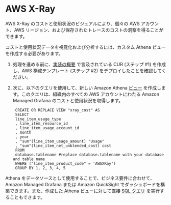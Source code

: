 # AWS X-Ray

AWS X-Ray のコストと使用状況のビジュアルにより、個々の AWS アカウント、AWS リージョン、および保存されたトレースのコストの洞察を得ることができます。

コストと使用状況データを視覚化および分析するには、カスタム Athena ビューを作成する必要があります。

1. 処理を進める前に、[実装の概要][cid-implement] で言及されている CUR (ステップ #1) を作成し、AWS 構成テンプレート (ステップ #2) をデプロイしたことを確認してください。

2. 次に、以下のクエリを使用して、新しい Amazon Athena [ビュー][view] を作成します。このクエリは、組織内のすべての AWS アカウントにわたる Amazon Managed Grafana のコストと使用状況を取得します。

        CREATE OR REPLACE VIEW "xray_cost" AS
        SELECT
        line_item_usage_type
        , line_item_resource_id
        , line_item_usage_account_id
        , month
        , year
        , "sum"(line_item_usage_amount) "Usage"
        , "sum"(line_item_net_unblended_cost) cost
        FROM
        database.tablename #replace database.tablename with your database and table name
        WHERE ("line_item_product_code" = 'AWSXRay')
        GROUP BY 1, 2, 3, 4, 5

Athena をデータソースとして使用することで、ビジネス要件に合わせて、Amazon Managed Grafana または Amazon QuickSight でダッシュボードを構築できます。また、作成した Athena ビューに対して直接 [SQL クエリ][sql-query] を実行することもできます。

[view]: https://athena-in-action.workshop.aws/30-basics/303-create-view.html
[sql-query]: https://docs.aws.amazon.com/athena/latest/ug/querying-athena-tables.html 
[cid-implement]: ../../../guides/cost/cost-visualization/cost.md#implementation
